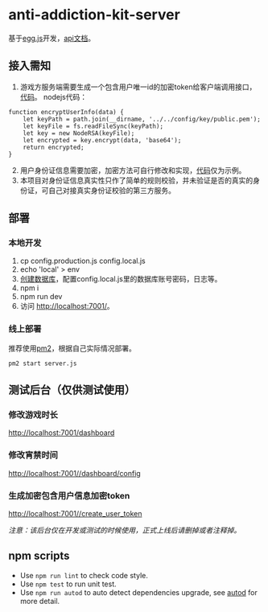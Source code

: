# anti-addiction-kit-server

基于[egg.js](https://eggjs.org/)开发，[api文档](ApiDoc.md)。


## 接入需知

1. 游戏方服务端需要生成一个包含用户唯一id的加密token给客户端调用接口，[代码](app/extend/help.js)。
nodejs代码：
````
function encryptUserInfo(data) {
    let keyPath = path.join(__dirname, '../../config/key/public.pem');
    let keyFile = fs.readFileSync(keyPath);
    let key = new NodeRSA(keyFile);
    let encrypted = key.encrypt(data, 'base64');
    return encrypted;
}
````
2. 用户身份证信息需要加密，加密方法可自行修改和实现，[代码](app/extend/encrypt.js)仅为示例。
3. 本项目对身份证信息真实性只作了简单的规则校验，并未验证是否的真实的身份证，可自己对接真实身份证校验的第三方服务。

## 部署

### 本地开发

1. cp config.production.js config.local.js
2. echo 'local' > env
3. [创建数据库](database/anti_addiction_kit_server.sql)，配置config.local.js里的数据库账号密码，日志等。
4. npm i
5. npm run dev
6. 访问 <http://localhost:7001/>。

### 线上部署

推荐使用[pm2](https://pm2.keymetrics.io/)，根据自己实际情况部署。
````
pm2 start server.js
````

## 测试后台（仅供测试使用）

### 修改游戏时长
<http://localhost:7001/dashboard>

### 修改宵禁时间
<http://localhost:7001//dashboard/config>

### 生成加密包含用户信息加密token
<http://localhost:7001//create_user_token>

*注意：该后台仅在开发或测试的时候使用，正式上线后请删掉或者注释掉。*

## npm scripts

- Use `npm run lint` to check code style.
- Use `npm test` to run unit test.
- Use `npm run autod` to auto detect dependencies upgrade, see [autod](https://www.npmjs.com/package/autod) for more detail.